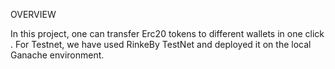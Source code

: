 OVERVIEW


In this project, one can transfer Erc20 tokens to different wallets in one click .
For Testnet, we have used RinkeBy TestNet and deployed it on the local Ganache environment.